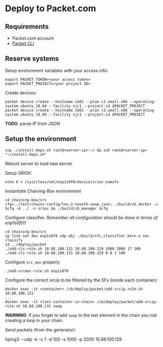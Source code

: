 # Deploy to Packet.com

## Requirements

- Packet.com account
- [Packet CLI](https://github.com/packethost/packet-cli)

## Reserve systems

Setup environment variables with your access info:

    export PACKET_TOKEN=<your access token>
    export PACKET_PROJECT=<your project ID>

Create devices:

    packet device create --hostname cb01 --plan c3.small.x86 --operating-system ubuntu_18_04 --facility sjc1 --project-id $PACKET_PROJECT
    packet device create --hostname cb01 --plan c3.small.x86 --operating-system ubuntu_18_04 --facility sjc1 --project-id $PACKET_PROJECT

**TODO**: parse IP from JSON

## Setup the environment

    scp ./install-deps.sh root@<server-ip>:~/ && ssh root@<server-ip> "~/install-deps.sh"

Reboot server to load new kernel.

Setup SRIOV:

    echo 6 > /sys/class/net/enp1s0f0/device/sriov_numvfs

Instantiate Chaining-Box environment

    cd chaining-box/src
    cfg=../test/chains-config/len-2-noveth-swap.json; ./build/cb_docker -c $cfg -d ../ -n sriov && ./build/cb_manager $cfg

Configure classifier. *Remember all configuration should be done in terms of enp1s0f0!!*

    cd chaining-box/src
    ip link set dev enp1s0f0 xdp obj ./build/sfc_classifier_kern.o sec classify
    cd ../deploy/packet
    ./add-cls-rule.sh 10.88.100.131 10.88.100.129 1000 2000 17 100
    ./add-cls-rule.sh 10.88.100.131 10.88.100.129 0 0 1 100

Configure `src_mac` properly

    ./add-srcmac-rule.sh enp1s0f0

Configure the correct srcip to be filtered by the SFs (inside each container):

    docker exec -it <container> /cb/deploy/packet/add-srcip-rule.sh 10.88.100.131
    ...
    docker exec -it <last-container-in-chain> /cb/deploy/packet/add-srcip-rule.sh 10.88.100.131 swap

**WARNING**: If you forget to add `swap` to the last element in the chain you risk creating a loop in your chain.

Send packets (from the generator):

   hping3 --udp -k -c 1 -d 100 -s 1000 -p 2000 10.88.100.129
